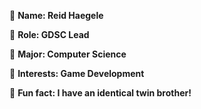👋 **Name: Reid Haegele** 

🔎 **Role: GDSC Lead** 

📖 **Major: Computer Science** 

🧐 **Interests: Game Development** 

🤯 **Fun fact: I have an identical twin brother!** 
